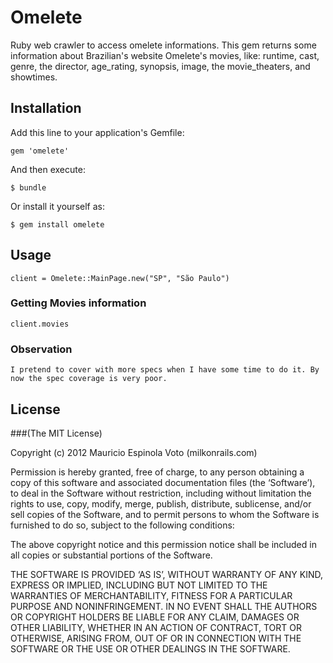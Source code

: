 # Omelete

Ruby web crawler to access omelete informations.
This gem returns some information about Brazilian's website Omelete's movies, like: runtime, cast, genre, the director, age_rating, synopsis, image, the movie_theaters, and showtimes.


## Installation

Add this line to your application's Gemfile:

    gem 'omelete'

And then execute:

    $ bundle

Or install it yourself as:

    $ gem install omelete

## Usage

	client = Omelete::MainPage.new("SP", "São Paulo")

### Getting Movies information

	client.movies

### Observation
	
	I pretend to cover with more specs when I have some time to do it. By now the spec coverage is very poor.

## License

###(The MIT License)

Copyright (c) 2012 Mauricio Espinola Voto (milkonrails.com)

Permission is hereby granted, free of charge, to any person obtaining a copy of this software and associated documentation files (the ‘Software’), to deal in the Software without restriction, including without limitation the rights to use, copy, modify, merge, publish, distribute, sublicense, and/or sell copies of the Software, and to permit persons to whom the Software is furnished to do so, subject to the following conditions:

The above copyright notice and this permission notice shall be included in all copies or substantial portions of the Software.

THE SOFTWARE IS PROVIDED ‘AS IS’, WITHOUT WARRANTY OF ANY KIND, EXPRESS OR IMPLIED, INCLUDING BUT NOT LIMITED TO THE WARRANTIES OF MERCHANTABILITY, FITNESS FOR A PARTICULAR PURPOSE AND NONINFRINGEMENT. IN NO EVENT SHALL THE AUTHORS OR COPYRIGHT HOLDERS BE LIABLE FOR ANY CLAIM, DAMAGES OR OTHER LIABILITY, WHETHER IN AN ACTION OF CONTRACT, TORT OR OTHERWISE, ARISING FROM, OUT OF OR IN CONNECTION WITH THE SOFTWARE OR THE USE OR OTHER DEALINGS IN THE SOFTWARE.